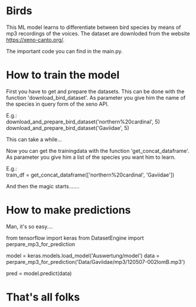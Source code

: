 # Birds

This ML model learns to differentiate between bird species by means of mp3 recordings of the voices.
The dataset are downloded from the website https://xeno-canto.org/.

The important code you can find in the main.py.

# How to train the model

First you have to get and prepare the datasets. This can be done with the function 'download_bird_dataset'.
As parameter you give him the name of the species in query form of the xeno API.

E.g.:  
download_and_prepare_bird_dataset('northern%20cardinal', 5)  
download_and_prepare_bird_dataset('Gaviidae', 5)

This can take a while...

Now you can get the trainingdata with the function 'get_concat_dataframe'. As parameter you give him a list of the 
species you want him to learn.

E.g.:  
train_df = get_concat_dataframe(['northern%20cardinal', 'Gaviidae'])


And then the magic starts.......

# How to make predictions

Man, it's so easy....

from tensorflow import keras
from DatasetEngine import perpare_mp3_for_prediction

model = keras.models.load_model('Auswertung/model')
data = perpare_mp3_for_prediction('Data/Gaviidae/mp3/120507-002lomB.mp3')

pred = model.predict(data)

# That's all folks
